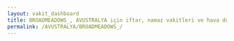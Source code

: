 ```yaml
---
layout: vakit_dashboard
title: BROADMEADOWS_, AVUSTRALYA için iftar, namaz vakitleri ve hava durumu - ilçe/eyalet seç
permalink: /AVUSTRALYA/BROADMEADOWS_/
---
```


<script type="text/javascript">
  var GLOBAL_COUNTRY = 'AVUSTRALYA';
  var GLOBAL_CITY = 'BROADMEADOWS_';
  var GLOBAL_STATE = '';
  var lat = 72;
  var lon = 21;
</script>
